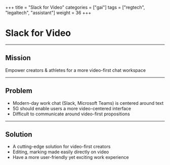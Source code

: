 +++
title = "Slack for Video"
categories = ["gai"]
tags = ["regtech", "legaltech", "assistant"]
weight = 36
+++

# Slack for Video

---

## Mission

Empower creators & athletes for a more video-first chat workspace

---

## Problem

- Modern-day work chat (Slack, Microsoft Teams) is centered around text
- 5G should enable users a more video-centered interface
- Difficult to communicate around video-first propositions

---

## Solution

- A cutting-edge solution for video-first creators
- Editing, marking made easily directly on video
- Have a more user-friendly yet exciting work experience

